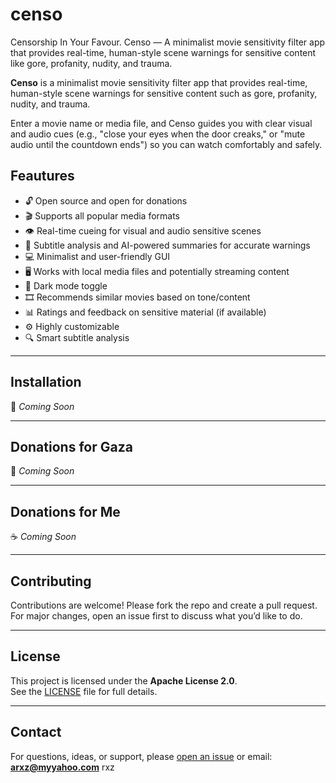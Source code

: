 # censo
Censorship In Your Favour. Censo — A minimalist movie sensitivity filter app that provides real-time, human-style scene warnings for sensitive content like gore, profanity, nudity, and trauma.

**Censo** is a minimalist movie sensitivity filter app that provides real-time, human-style scene warnings for sensitive content such as gore, profanity, nudity, and trauma.

Enter a movie name or media file, and Censo guides you with clear visual and audio cues (e.g., "close your eyes when the door creaks," or "mute audio until the countdown ends") so you can watch comfortably and safely.

## Feautures

- 🔓 Open source and open for donations  
- 🎬 Supports all popular media formats  
- 👁️ Real-time cueing for visual and audio sensitive scenes  
- 🧠 Subtitle analysis and AI-powered summaries for accurate warnings  
- 💻 Minimalist and user-friendly GUI  
- 🖥️ Works with local media files and potentially streaming content  
- 🌙 Dark mode toggle  
- 🎞️ Recommends similar movies based on tone/content  
- 📊 Ratings and feedback on sensitive material (if available)  
- ⚙️ Highly customizable  
- 🔍 Smart subtitle analysis  

---

## Installation  
🚧 *Coming Soon*

---

## Donations for Gaza  
💖 *Coming Soon*

---

## Donations for Me  
☕ *Coming Soon*

---

## Contributing

Contributions are welcome! Please fork the repo and create a pull request.  
For major changes, open an issue first to discuss what you’d like to do.

---

## License

This project is licensed under the **Apache License 2.0**.  
See the [LICENSE](LICENSE) file for full details.

---

## Contact

For questions, ideas, or support, please [open an issue](https://github.com/vRayge/censo/issues) or email: **arxz@myyahoo.com**
rxz







